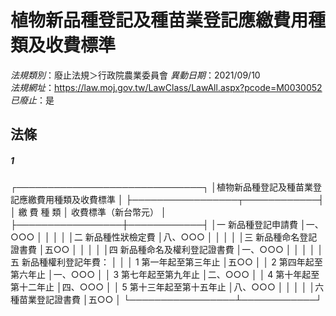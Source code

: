 # 植物新品種登記及種苗業登記應繳費用種類及收費標準

*法規類別*：廢止法規＞行政院農業委員會
*異動日期*：2021/09/10  
*法規網址*：https://law.moj.gov.tw/LawClass/LawAll.aspx?pcode=M0030052
*已廢止*：是


## 法條
##### 1
┌──────────────────────────────┐
│植物新品種登記及種苗業登記應繳費用種類及收費標準            │
├─────────────────┬────────────┤
│      繳    費    種    類        │  收費標準（新台幣元）  │
├─────────────────┼────────────┤
│一  新品種登記申請費              │一、○○○              │
│                                  │                        │
│二  新品種性狀檢定費              │八、○○○              │
│                                  │                        │
│三  新品種命名登記證書費          │五○○                  │
│                                  │                        │
│四  新品種命名及權利登記證書費    │一、○○○              │
│                                  │                        │
│五  新品種權利登記年費：          │                        │
│    1 第一年起至第三年止          │五○○                  │
│    2 第四年起至第六年止          │一、○○○              │
│    3 第七年起至第九年止          │二、○○○              │
│    4 第十年起至第十二年止        │四、○○○              │
│    5 第十三年起至第十五年止      │八、○○○              │
│                                  │                        │
│六  種苗業登記證書費              │五○○                  │
└─────────────────┴────────────┘



